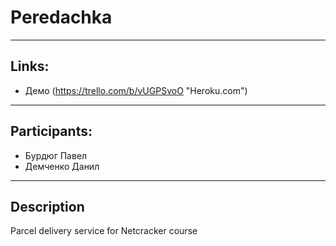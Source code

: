# Peredachka

---

## Links:

 - Демо (https://trello.com/b/vUGPSvoO "Heroku.com")

---

## Participants:
 - Бурдюг Павел
 - Демченко Данил

---

## Description

Parcel delivery service for Netcracker course
